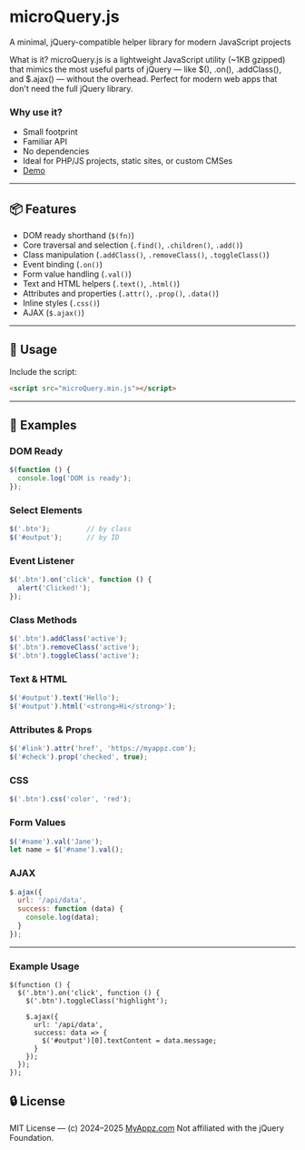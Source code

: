 

# microQuery.js
A minimal, jQuery-compatible helper library for modern JavaScript projects

What is it?
microQuery.js is a lightweight JavaScript utility (~1KB gzipped) that mimics the most useful parts of jQuery — like $(), .on(), .addClass(), and $.ajax() — without the overhead. Perfect for modern web apps that don't need the full jQuery library.

### Why use it?
* Small footprint
* Familiar API
* No dependencies
* Ideal for PHP/JS projects, static sites, or custom CMSes
* [Demo](https://myappz.com/microquery/demo.html)


---


## 📦 Features

- DOM ready shorthand (`$(fn)`)
- Core traversal and selection  (`.find()`, `.children()`, `.add()`)
- Class manipulation (`.addClass()`, `.removeClass()`, `.toggleClass()`)
- Event binding (`.on()`)
- Form value handling (`.val()`)
- Text and HTML helpers (`.text()`, `.html()`)
- Attributes and properties (`.attr()`, `.prop()`, `.data()`)
- Inline styles (`.css()`)
- AJAX (`$.ajax()`)

---

## 🔧 Usage

Include the script:

```html
<script src="microQuery.min.js"></script>
````

---

## 🧪 Examples

### DOM Ready

```js
$(function () {
  console.log('DOM is ready');
});
```

### Select Elements

```js
$('.btn');         // by class
$('#output');      // by ID
```

### Event Listener

```js
$('.btn').on('click', function () {
  alert('Clicked!');
});
```

### Class Methods

```js
$('.btn').addClass('active');
$('.btn').removeClass('active');
$('.btn').toggleClass('active');
```

### Text & HTML

```js
$('#output').text('Hello');
$('#output').html('<strong>Hi</strong>');
```

### Attributes & Props

```js
$('#link').attr('href', 'https://myappz.com');
$('#check').prop('checked', true);
```

### CSS

```js
$('.btn').css('color', 'red');
```

### Form Values

```js
$('#name').val('Jane');
let name = $('#name').val();
```

### AJAX

```js
$.ajax({
  url: '/api/data',
  success: function (data) {
    console.log(data);
  }
});
```

---


### Example Usage
```
$(function () {
  $('.btn').on('click', function () {
    $('.btn').toggleClass('highlight');

    $.ajax({
      url: '/api/data',
      success: data => {
        $('#output')[0].textContent = data.message;
      }
    });
  });
});
```

## 🔒 License

MIT License — (c) 2024–2025 [MyAppz.com](https://myappz.com)
Not affiliated with the jQuery Foundation.
